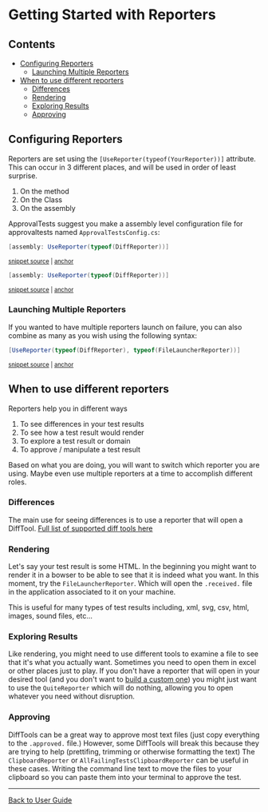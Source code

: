 <!--
GENERATED FILE - DO NOT EDIT
This file was generated by [MarkdownSnippets](https://github.com/SimonCropp/MarkdownSnippets).
Source File: /docs/ApprovalTests/mdsource/ReportersGettingStarted.source.md
To change this file edit the source file and then run MarkdownSnippets.
-->

# Getting Started with Reporters

<!-- toc -->
## Contents

  * [Configuring Reporters](#configuring-reporters)
    * [Launching Multiple Reporters](#launching-multiple-reporters)
  * [When to use different reporters](#when-to-use-different-reporters)
    * [Differences](#differences)
    * [Rendering](#rendering)
    * [Exploring Results](#exploring-results)
    * [Approving](#approving)<!-- endToc -->


## Configuring Reporters

Reporters are set using the `[UseReporter(typeof(YourReporter))]` attribute. This can occur in 3 different places, and will be used in order of least surprise.

1. On the method
1. On the Class
1. On the assembly

ApprovalTests suggest you make a assembly level configuration file for approvaltests named `ApprovalTestsConfig.cs`:  

<!-- snippet: config_file -->
<a id='snippet-config_file'></a>
```cs
[assembly: UseReporter(typeof(DiffReporter))]
```
<sup><a href='/src/ApprovalTests.NUnit3/ApprovalTestsConfig.cs#L1-L4' title='Snippet source file'>snippet source</a> | <a href='#snippet-config_file' title='Start of snippet'>anchor</a></sup>
<a id='snippet-config_file-1'></a>
```cs
[assembly: UseReporter(typeof(DiffReporter))]
```
<sup><a href='/src/ApprovalTests.Tests/ApprovalTestsConfig.cs#L1-L4' title='Snippet source file'>snippet source</a> | <a href='#snippet-config_file-1' title='Start of snippet'>anchor</a></sup>
<!-- endSnippet -->


### Launching Multiple Reporters

If you wanted to have multiple reporters launch on failure, you can also combine as many as you wish using the following syntax: 

<!-- snippet: multiple_reporters -->
<a id='snippet-multiple_reporters'></a>
```cs
[UseReporter(typeof(DiffReporter), typeof(FileLauncherReporter))]
```
<sup><a href='/src/ApprovalTests.Tests/Html/HtmlTest.cs#L2-L4' title='Snippet source file'>snippet source</a> | <a href='#snippet-multiple_reporters' title='Start of snippet'>anchor</a></sup>
<!-- endSnippet -->


## When to use different reporters

Reporters help you in different ways

1. To see differences in your test results
1. To see how a test result would render
1. To explore a test result or domain 
1. To approve / manipulate a test result

Based on what you are doing, you will want to switch which reporter you are using. Maybe even use multiple reporters at a time to accomplish different roles.


### Differences

The main use for seeing differences is to use a reporter that will open a DiffTool. [Full list of supported diff tools here](Reporters.md#supported-diff-tools)


### Rendering

Let's say your test result is some HTML. In the beginning you might want to render it in a bowser to be able to see that it is indeed what you want. In this moment, try the  `FileLauncherReporter`. Which will open the `.received.` file in the application associated to it on your machine.

This is useful for many types of test results including, xml, svg, csv, html, images, sound files, etc...


### Exploring Results

Like rendering, you might need to use different tools to examine a file to see that it's what you actually want. Sometimes you need to open them in excel or other places just to play. If you don't have a reporter that will open in your desired tool (and you don't want to [build a custom one](Reporters.md#making-custom-reporters)) you might just want to use the `QuiteReporter` which will do nothing, allowing you to open whatever you need without disruption.


### Approving

DiffTools can be a great way to approve most text files (just copy everything to the `.approved.` file.) However, some DiffTools will break this because they are trying to help (prettifing, trimming or otherwise formatting the text)
The `ClipboardReporter` or `AllFailingTestsClipboardReporter` can be useful in these cases. Writing the command line text to move the files to your clipboard so you can paste them into your terminal to approve the test.


---

[Back to User Guide](readme.md#top)
